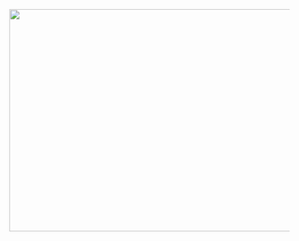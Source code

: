 <a href="https://dcherish.github.io">
    <img 
        src="http://img.shields.io/badge/-Github.io-lightgrey?style=for-the-badge&logo=github&link=https://dcherish.github.io"
        style="width : 1000; height : 400; margin-left : 0px; margin-right : 10px;"/>
</a>